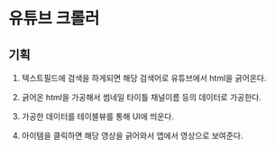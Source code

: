 # 유튜브 크롤러

## 기획

1. 텍스트필드에 검색을 하게되면 해당 검색어로 유튜브에서 html을 긁어온다.

2. 긁어온 html을 가공해서 썸네일 타이틀 채널이름 등의 데이터로 가공한다.

3. 가공한 데이터를 테이블뷰를 통해 UI에 띄운다.

4. 아이템을 클릭하면 해당 영상을 긁어와서 앱에서 영상으로 보여준다.
